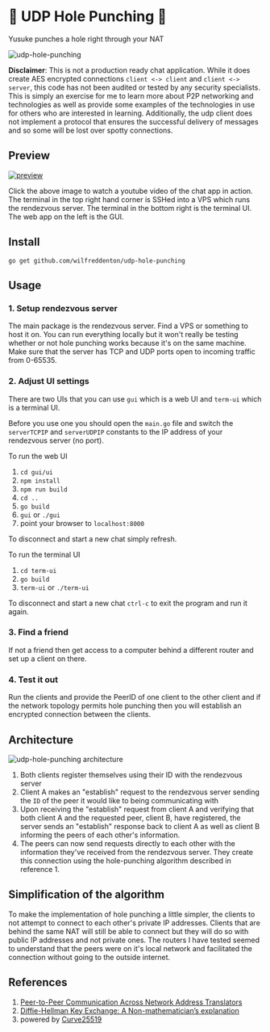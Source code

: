 # 👊 UDP Hole Punching 👊

Yusuke punches a hole right through your NAT

![udp-hole-punching](http://i.imgur.com/ZwBpD0a.jpg)

**Disclaimer**: This is not a production ready chat application. While it does create AES encrypted connections `client <-> client` and `client <-> server`, this code has not been audited or tested by any security specialists. This is simply an exercise for me to learn more about P2P networking and technologies as well as provide some examples of the technologies in use for others who are interested in learning. Additionally, the udp client does not implement a protocol that ensures the successful delivery of messages and so some will be lost over spotty connections.

## Preview

[![preview](http://i.imgur.com/YF7TMBH.png)](https://youtu.be/FHZ-oEfpi9k)

Click the above image to watch a youtube video of the chat app in action. The terminal in the top right hand corner is SSHed into a VPS which runs the rendezvous server. The terminal in the bottom right is the terminal UI. The web app on the left is the GUI.

## Install

```
go get github.com/wilfreddenton/udp-hole-punching
```

## Usage

### 1. Setup rendezvous server

The main package is the rendezvous server. Find a VPS or something to host it on. You can run everything locally but it won't really be testing whether or not hole punching works because it's on the same machine. Make sure that the server has TCP and UDP ports open to incoming traffic from 0-65535.

### 2. Adjust UI settings

There are two UIs that you can use `gui` which is a web UI and `term-ui` which is a terminal UI.

Before you use one you should open the `main.go` file and switch the `serverTCPIP` and `serverUDPIP` constants to the IP address of your rendezvous server (no port).

To run the web UI

1. `cd gui/ui`
2. `npm install`
3. `npm run build`
4. `cd ..`
5. `go build`
6. `gui` or `./gui`
7. point your browser to `localhost:8000`

To disconnect and start a new chat simply refresh.

To run the terminal UI

1. `cd term-ui`
2. `go build`
3. `term-ui` or `./term-ui`

To disconnect and start a new chat `ctrl-c` to exit the program and run it again.

### 3. Find a friend

If not a friend then get access to a computer behind a different router and set up a client on there.

### 4. Test it out

Run the clients and provide the PeerID of one client to the other client and if the network topology permits hole punching then you will establish an encrypted connection between the clients.

## Architecture

![udp-hole-punching architecture](http://i.imgur.com/dZNEhpw.png)

1. Both clients register themselves using their ID with the rendezvous server
2. Client A makes an "establish" request to the rendezvous server sending the `ID` of the peer it would like to being communicating with
3. Upon receiving the "establish" request from client A and verifying that both client A and the requested peer, client B, have registered, the server sends an "establish" response back to client A as well as client B informing the peers of each other's information.
4. The peers can now send requests directly to each other with the information they've received from the rendezvous server. They create this connection using the hole-punching algorithm described in reference 1.

## Simplification of the algorithm

To make the implementation of hole punching a little simpler, the clients to not attempt to connect to each other's private IP addresses. Clients that are behind the same NAT will still be able to connect but they will do so with public IP addresses and not private ones. The routers I have tested seemed to understand that the peers were on it's local network and facilitated the connection without going to the outside internet.

## References

1. [Peer-to-Peer Communication Across Network Address Translators](https://www.usenix.org/legacy/event/usenix05/tech/general/full_papers/ford/ford.pdf)
2. [Diffie-Hellman Key Exchange: A Non-mathematician’s explanation](http://academic.regis.edu/cias/ia/palmgren_-_diffie-hellman_key_exchange.pdf)
3. powered by [Curve25519](https://cr.yp.to/ecdh.html)
